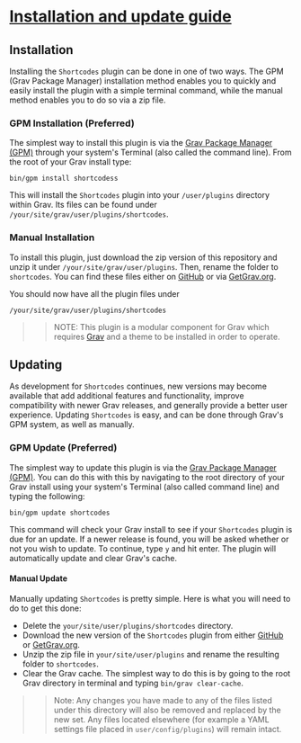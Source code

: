 # [Installation and update guide][project]
[project]: https://github.com/sommerregen/grav-plugin-shortcodes

## Installation

Installing the `Shortcodes` plugin can be done in one of two ways. The GPM (Grav Package Manager) installation method enables you to quickly and easily install the plugin with a simple terminal command, while the manual method enables you to do so via a zip file.

### GPM Installation (Preferred)

The simplest way to install this plugin is via the [Grav Package Manager (GPM)](http://learn.getgrav.org/advanced/grav-gpm) through your system's Terminal (also called the command line). From the root of your Grav install type:

	bin/gpm install shortcodess

This will install the `Shortcodes` plugin into your `/user/plugins` directory within Grav. Its files can be found under `/your/site/grav/user/plugins/shortcodes`.

### Manual Installation

To install this plugin, just download the zip version of this repository and unzip it under `/your/site/grav/user/plugins`. Then, rename the folder to `shortcodes`. You can find these files either on [GitHub](https://github.com/sommerregen/grav-plugin-shortcodes) or via [GetGrav.org](http://getgrav.org/downloads/plugins).

You should now have all the plugin files under

	/your/site/grav/user/plugins/shortcodes

>> NOTE: This plugin is a modular component for Grav which requires [Grav](http://github.com/getgrav/grav) and a theme to be installed in order to operate.

## Updating

As development for `Shortcodes` continues, new versions may become available that add additional features and functionality, improve compatibility with newer Grav releases, and generally provide a better user experience. Updating `Shortcodes` is easy, and can be done through Grav's GPM system, as well as manually.

### GPM Update (Preferred)

The simplest way to update this plugin is via the [Grav Package Manager (GPM)](http://learn.getgrav.org/advanced/grav-gpm). You can do this with this by navigating to the root directory of your Grav install using your system's Terminal (also called command line) and typing the following:

	bin/gpm update shortcodes

This command will check your Grav install to see if your `Shortcodes` plugin is due for an update. If a newer release is found, you will be asked whether or not you wish to update. To continue, type `y` and hit enter. The plugin will automatically update and clear Grav's cache.

#### Manual Update

Manually updating `Shortcodes` is pretty simple. Here is what you will need to do to get this done:

* Delete the `your/site/user/plugins/shortcodes` directory.
* Download the new version of the `Shortcodes` plugin from either [GitHub](https://github.com/sommerregen/grav-plugin-shortcodes) or [GetGrav.org](http://getgrav.org/downloads/plugins).
* Unzip the zip file in `your/site/user/plugins` and rename the resulting folder to `shortcodes`.
* Clear the Grav cache. The simplest way to do this is by going to the root Grav directory in terminal and typing `bin/grav clear-cache`.

>> Note: Any changes you have made to any of the files listed under this directory will also be removed and replaced by the new set. Any files located elsewhere (for example a YAML settings file placed in `user/config/plugins`) will remain intact.
